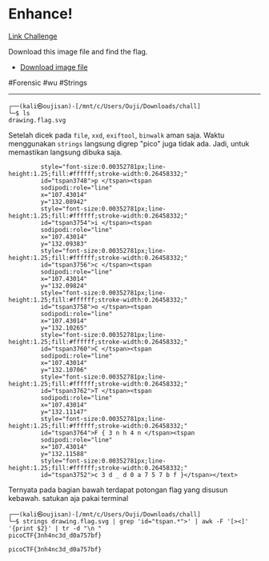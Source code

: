 # Enhance!
[Link Challenge](https://play.picoctf.org/practice/challenge/265)

Download this image file and find the flag.
- [Download image file](https://artifacts.picoctf.net/c/102/drawing.flag.svg)

#Forensic #wu #Strings 
___
```
┌──(kali㉿oujisan)-[/mnt/c/Users/Ouji/Downloads/chall]
└─$ ls
drawing.flag.svg
```

Setelah dicek pada `file`, `xxd`, `exiftool`, `binwalk` aman saja. Waktu menggunakan `strings` langsung digrep "pico" juga tidak ada. Jadi, untuk memastikan langsung dibuka saja.

```
         style="font-size:0.00352781px;line-height:1.25;fill:#ffffff;stroke-width:0.26458332;"
         id="tspan3748">p </tspan><tspan
         sodipodi:role="line"
         x="107.43014"
         y="132.08942"
         style="font-size:0.00352781px;line-height:1.25;fill:#ffffff;stroke-width:0.26458332;"
         id="tspan3754">i </tspan><tspan
         sodipodi:role="line"
         x="107.43014"
         y="132.09383"
         style="font-size:0.00352781px;line-height:1.25;fill:#ffffff;stroke-width:0.26458332;"
         id="tspan3756">c </tspan><tspan
         sodipodi:role="line"
         x="107.43014"
         y="132.09824"
         style="font-size:0.00352781px;line-height:1.25;fill:#ffffff;stroke-width:0.26458332;"
         id="tspan3758">o </tspan><tspan
         sodipodi:role="line"
         x="107.43014"
         y="132.10265"
         style="font-size:0.00352781px;line-height:1.25;fill:#ffffff;stroke-width:0.26458332;"
         id="tspan3760">C </tspan><tspan
         sodipodi:role="line"
         x="107.43014"
         y="132.10706"
         style="font-size:0.00352781px;line-height:1.25;fill:#ffffff;stroke-width:0.26458332;"
         id="tspan3762">T </tspan><tspan
         sodipodi:role="line"
         x="107.43014"
         y="132.11147"
         style="font-size:0.00352781px;line-height:1.25;fill:#ffffff;stroke-width:0.26458332;"
         id="tspan3764">F { 3 n h 4 n </tspan><tspan
         sodipodi:role="line"
         x="107.43014"
         y="132.11588"
         style="font-size:0.00352781px;line-height:1.25;fill:#ffffff;stroke-width:0.26458332;"
         id="tspan3752">c 3 d _ d 0 a 7 5 7 b f }</tspan></text>
```

Ternyata pada bagian bawah terdapat potongan flag yang disusun kebawah. satukan aja pakai terminal
```
┌──(kali㉿oujisan)-[/mnt/c/Users/Ouji/Downloads/chall]
└─$ strings drawing.flag.svg | grep 'id="tspan.*">' | awk -F '[><]' '{print $2}' | tr -d "\n "
picoCTF{3nh4nc3d_d0a757bf}
```

```
picoCTF{3nh4nc3d_d0a757bf}
```
